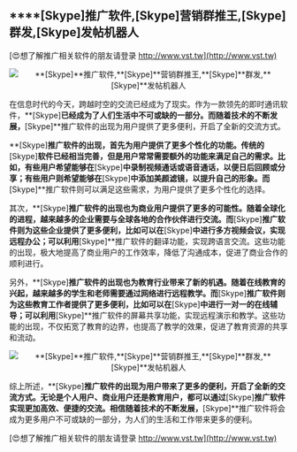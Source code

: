 ## ****[Skype]**推广软件,**[Skype]**营销群推王,**[Skype]**群发,**[Skype]**发帖机器人**

[😍想了解推广相关软件的朋友请登录 http://www.vst.tw](http://www.vst.tw)

 <center><img src="https://vst.tw/MP4/tuiguang/png/2.png" alt="**[Skype]**推广软件,**[Skype]**营销群推王,**[Skype]**群发,**[Skype]**发帖机器人"></center>

在信息时代的今天，跨越时空的交流已经成为了现实。作为一款领先的即时通讯软件，**[Skype]**已经成为了人们生活中不可或缺的一部分。而随着技术的不断发展，**[Skype]**推广软件的出现为用户提供了更多便利，开启了全新的交流方式。

**[Skype]**推广软件的出现，首先为用户提供了更多个性化的功能。传统的**[Skype]**软件已经相当完善，但是用户常常需要额外的功能来满足自己的需求。比如，有些用户希望能够在**[Skype]**中录制视频通话或语音通话，以便日后回顾或分享；有些用户则希望能够在**[Skype]**中添加美颜滤镜，以提升自己的形象。而**[Skype]**推广软件则可以满足这些需求，为用户提供了更多个性化的选择。

其次，**[Skype]**推广软件的出现也为商业用户提供了更多的可能性。随着全球化的进程，越来越多的企业需要与全球各地的合作伙伴进行交流。而**[Skype]**推广软件则为这些企业提供了更多便利，比如可以在**[Skype]**中进行多方视频会议，实现远程办公；可以利用**[Skype]**推广软件的翻译功能，实现跨语言交流。这些功能的出现，极大地提高了商业用户的工作效率，降低了沟通成本，促进了商业合作的顺利进行。

另外，**[Skype]**推广软件的出现也为教育行业带来了新的机遇。随着在线教育的兴起，越来越多的学生和老师需要通过网络进行远程教学。而**[Skype]**推广软件则为这些教育工作者提供了更多便利，比如可以在**[Skype]**中进行一对一的在线辅导；可以利用**[Skype]**推广软件的屏幕共享功能，实现远程演示和教学。这些功能的出现，不仅拓宽了教育的边界，也提高了教学的效果，促进了教育资源的共享和流动。

 <center><img src="https://vst.tw/MP4/tuiguang/png/7.png" alt="**[Skype]**推广软件,**[Skype]**营销群推王,**[Skype]**群发,**[Skype]**发帖机器人"></center>

综上所述，**[Skype]**推广软件的出现为用户带来了更多的便利，开启了全新的交流方式。无论是个人用户、商业用户还是教育用户，都可以通过**[Skype]**推广软件实现更加高效、便捷的交流。相信随着技术的不断发展，**[Skype]**推广软件将会成为更多用户不可或缺的一部分，为人们的生活和工作带来更多的便利。

[😍想了解推广相关软件的朋友请登录 http://www.vst.tw](http://www.vst.tw)



